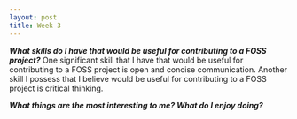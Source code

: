 ```yaml
---
layout: post
title: Week 3
---
```



**_What skills do I have that would be useful for contributing to a FOSS project?_**
  One significant skill that I have that would be useful for contributing to a FOSS project is open and concise communication.
  Another skill I possess that I believe would be useful for contributing to a FOSS project is critical thinking. 


**_What things are the most interesting to me? What do I enjoy doing?_**

